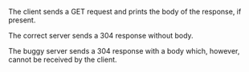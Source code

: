 The client sends a GET request and prints the body of the response, if present.

The correct server sends a 304 response without body.

The buggy server sends a 304 response with a body which, however, cannot be received by the client.

